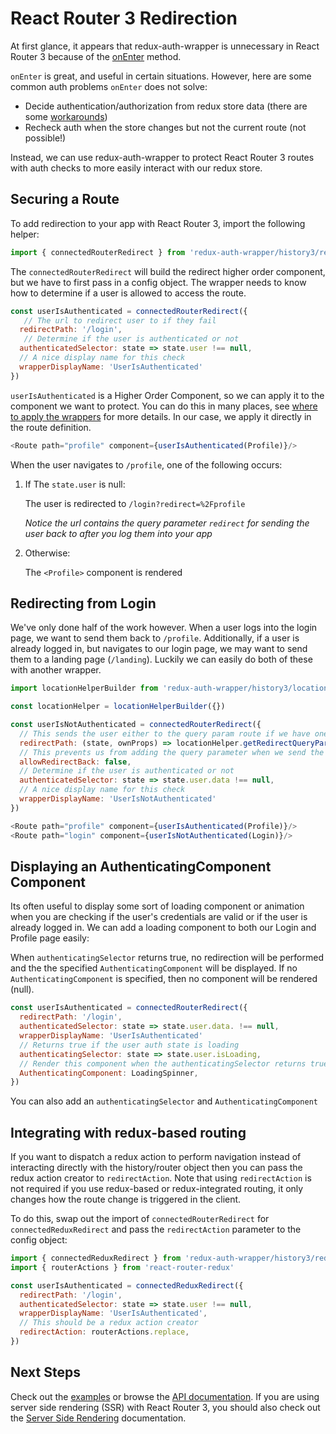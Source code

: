 # React Router 3 Redirection

At first glance, it appears that redux-auth-wrapper is unnecessary in React Router 3 because of the  [onEnter](https://github.com/ReactTraining/react-router/blob/v3/docs/API.md#onenternextstate-replace-callback) method.

`onEnter` is great, and useful in certain situations. However, here are some common auth problems `onEnter` does not solve:
* Decide  authentication/authorization from redux store data (there are some [workarounds](https://github.com/CrocoDillon/universal-react-redux-boilerplate/blob/master/src/routes.js#L8))
* Recheck auth when the store changes but not the current route (not possible!)

Instead, we can use redux-auth-wrapper to protect React Router 3 routes with auth checks to more easily interact with our redux store.

## Securing a Route

To add redirection to your app with React Router 3, import the following helper:
```js
import { connectedRouterRedirect } from 'redux-auth-wrapper/history3/redirect'
```

The `connectedRouterRedirect` will build the redirect higher order component, but we have to first pass in a config object. The wrapper needs to know how to determine if a user is allowed to access the route.

```js
const userIsAuthenticated = connectedRouterRedirect({
   // The url to redirect user to if they fail
  redirectPath: '/login',
   // Determine if the user is authenticated or not
  authenticatedSelector: state => state.user !== null,
  // A nice display name for this check
  wrapperDisplayName: 'UserIsAuthenticated'
})
```

`userIsAuthenticated` is a Higher Order Component, so we can apply it to the component we want to protect. You can do this in many places, see [where to apply the wrappers](Overview.md#where-to-apply) for more details. In our case, we apply it directly in the route definition.

```js
<Route path="profile" component={userIsAuthenticated(Profile)}/>
```

When the user navigates to `/profile`, one of the following occurs:

1. If The `state.user` is null:

    The user is redirected to `/login?redirect=%2Fprofile`

    *Notice the url contains the query parameter `redirect` for sending the user back to after you log them into your app*
2. Otherwise:

    The `<Profile>` component is rendered

## Redirecting from Login

We've only done half of the work however. When a user logs into the login page, we want to send them back to `/profile`. Additionally, if a user is already logged in, but navigates to our login page, we may want to send them to a landing page (`/landing`). Luckily we can easily do both of these with another wrapper.

```js
import locationHelperBuilder from 'redux-auth-wrapper/history3/locationHelper'

const locationHelper = locationHelperBuilder({})

const userIsNotAuthenticated = connectedRouterRedirect({
  // This sends the user either to the query param route if we have one, or to the landing page if none is specified and the user is already logged in
  redirectPath: (state, ownProps) => locationHelper.getRedirectQueryParam(ownProps) || '/landing',
  // This prevents us from adding the query parameter when we send the user away from the login page
  allowRedirectBack: false,
  // Determine if the user is authenticated or not
  authenticatedSelector: state => state.user.data !== null,
  // A nice display name for this check
  wrapperDisplayName: 'UserIsNotAuthenticated'
})
```

```js
<Route path="profile" component={userIsAuthenticated(Profile)}/>
<Route path="login" component={userIsNotAuthenticated(Login)}/>
```

## Displaying an AuthenticatingComponent Component

Its often useful to display some sort of loading component or animation when you are checking if the user's credentials are valid or if the user is already logged in. We can add a loading component to both our Login and Profile page easily:

When `authenticatingSelector` returns true, no redirection will be performed and the the specified `AuthenticatingComponent` will be displayed. If no `AuthenticatingComponent` is specified, then no component will be rendered (null).

```js
const userIsAuthenticated = connectedRouterRedirect({
  redirectPath: '/login',
  authenticatedSelector: state => state.user.data. !== null,
  wrapperDisplayName: 'UserIsAuthenticated'
  // Returns true if the user auth state is loading
  authenticatingSelector: state => state.user.isLoading,
  // Render this component when the authenticatingSelector returns true
  AuthenticatingComponent: LoadingSpinner,
})
```

You can also add an `authenticatingSelector` and `AuthenticatingComponent`

## Integrating with redux-based routing

If you want to dispatch a redux action to perform navigation instead of interacting directly with the history/router object then you can pass the redux action creator to `redirectAction`. Note that using `redirectAction` is not required if you use redux-based or redux-integrated routing, it only changes how the route change is triggered in the client.

To do this, swap out the import of `connectedRouterRedirect` for `connectedReduxRedirect` and pass the `redirectAction` parameter to the config object:

```js
import { connectedReduxRedirect } from 'redux-auth-wrapper/history3/redirect'
import { routerActions } from 'react-router-redux'

const userIsAuthenticated = connectedReduxRedirect({
  redirectPath: '/login',
  authenticatedSelector: state => state.user !== null,
  wrapperDisplayName: 'UserIsAuthenticated',
  // This should be a redux action creator
  redirectAction: routerActions.replace,
})
```

## Next Steps

Check out the [examples](https://github.com/mjrussell/redux-auth-wrapper/tree/master/examples) or browse the [API documentation](/docs/API.md). If you are using server side rendering (SSR) with React Router 3, you should also check out the [Server Side Rendering](/docs/AdvancedUsage/ReactRouter3.md) documentation.
